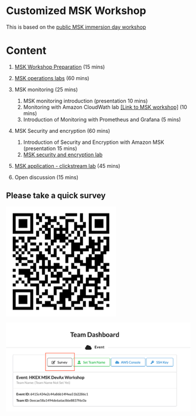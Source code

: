 # Customized MSK Workshop

This is based on the [public MSK immersion day workshop](https://catalog.us-east-1.prod.workshops.aws/workshops/c2b72b6f-666b-4596-b8bc-bafa5dcca741/en-US/overview)

# Content

1. [MSK Workshop Preparation](pre-introduction.md) (15 mins)

2. [MSK operations labs](./msk-operations.md) (60 mins)  
    
3. MSK monitoring (25 mins)
    1. MSK monitoring introduction (presentation 10 mins)    
    2. Monitoring with Amazon CloudWath lab [[Link to MSK workshop]](https://catalog.us-east-1.prod.workshops.aws/workshops/c2b72b6f-666b-4596-b8bc-bafa5dcca741/en-US/cloudwatchmonitoring/overview) (10 mins)    
    3. Introduction of Monitoring with Prometheus and Grafana (5 mins)   

4. MSK Security and encryption (60 mins)
    1. Introduction of Security and Encryption with Amazon MSK (presentation 15 mins)
    2. [MSK security and encryption lab](./security-encription.md)

5. [MSK application - clickstream lab](./clickstreeam-lab.md) (45 mins)

6. Open discussion (15 mins)

## Please take a quick survey

![suvey](./pics/https__dashboard.eventengine.run_dashboard.png)

![suvey2](./pics/Screen%20Shot%202023-03-17%20at%209.42.13%20AM.png)



